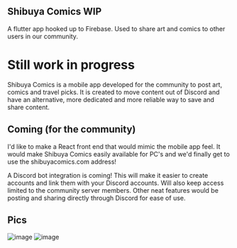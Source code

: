 ## Shibuya Comics WIP

A flutter app hooked up to Firebase. Used to share art and comics to other users in our community.

# Still work in progress

Shibuya Comics is a mobile app developed for the community to post art, comics and travel picks. It is created 
to move content out of Discord and have an alternative, more dedicated and more reliable way to save and share content.

## Coming (for the community)
I'd like to make a React front end that would mimic the mobile app feel. It would make Shibuya Comics easily available for PC's and we'd finally get to use the shibuyacomics.com address!

A Discord bot integration is coming! This will make it easier to create accounts and link them with your Discord accounts. Will also keep access limited to the community server members. 
Other neat features would be posting and sharing directly through Discord for ease of use.

## Pics
![image](https://user-images.githubusercontent.com/61617483/221711547-7ea2ca71-ad18-4c6b-a895-3c9172e1e942.png)
![image](https://user-images.githubusercontent.com/61617483/221711656-9527a91b-2bc7-482e-9b6c-bd585e340e2d.png)
